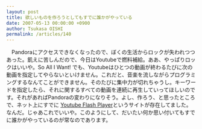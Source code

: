 ```yaml
---
layout: post
title: 欲しいものを作ろうとしてもすでに誰かがやっている
date: 2007-05-13 00:00:00 +0900
author: Tsukasa OISHI
permalink: /articles/140
---
```



　Pandoraにアクセスできなくなったので、ぼくの生活からロックが失われつつあった。飢えに苦しんだので、今日はYoutubeで燃料補給。ああ、やっぱりロックはいいや。So All I Want! でも、Youtubeはひとつの動画が終わるたびに次の動画を指定してやらないといけません。これだと、音楽を流しながらプログラミングするなんてことができません。そのたびに集中力が切れちゃうし。キーワードを指定したら、それに関するすべての動画を連続に再生していってほしいのです。それがあればPandoraの変わりになりそう。よし、作ろう、と思ったところで、ネット上にすでに [Youtube Flash Player](http://fplayer.youtubech.com/)というサイトが存在してました。なんだ。じゃあこれでいいや。このようにして、だいたい何か思い付いてもすでに誰かがやっているのが常なのであります。  

